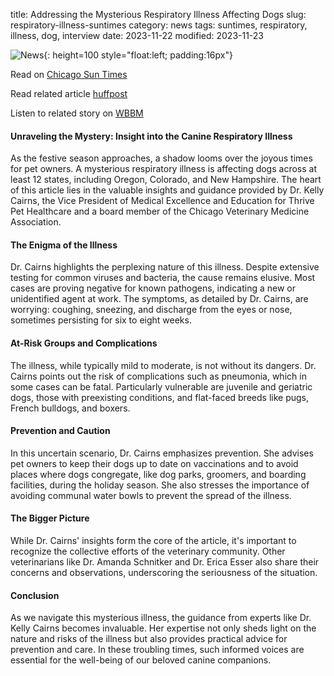 title: Addressing the Mysterious Respiratory Illness Affecting Dogs
slug: respiratory-illness-suntimes
category: news
tags: suntimes, respiratory, illness, dog, interview
date: 2023-11-22
modified: 2023-11-23

![News]({static}/images/news.gif){: height=100 style="float:left; padding:16px"}

Read on [Chicago Sun Times](https://www.pressreader.com/usa/chicago-sun-times/20231122/281517935862972)

Read related article [huffpost](/respiratory-illness-huffpost.html)

Listen to related story on [WBBM](/respiratory-illness-wbbm.html)

#### Unraveling the Mystery: Insight into the Canine Respiratory Illness

As the festive season approaches, a shadow looms over the joyous times for pet owners. A mysterious respiratory illness is affecting dogs across at least 12 states, including Oregon, Colorado, and New Hampshire. The heart of this article lies in the valuable insights and guidance provided by Dr. Kelly Cairns, the Vice President of Medical Excellence and Education for Thrive Pet Healthcare and a board member of the Chicago Veterinary Medicine Association.

#### The Enigma of the Illness

Dr. Cairns highlights the perplexing nature of this illness. Despite extensive testing for common viruses and bacteria, the cause remains elusive. Most cases are proving negative for known pathogens, indicating a new or unidentified agent at work. The symptoms, as detailed by Dr. Cairns, are worrying: coughing, sneezing, and discharge from the eyes or nose, sometimes persisting for six to eight weeks.

#### At-Risk Groups and Complications

The illness, while typically mild to moderate, is not without its dangers. Dr. Cairns points out the risk of complications such as pneumonia, which in some cases can be fatal. Particularly vulnerable are juvenile and geriatric dogs, those with preexisting conditions, and flat-faced breeds like pugs, French bulldogs, and boxers. 

#### Prevention and Caution

In this uncertain scenario, Dr. Cairns emphasizes prevention. She advises pet owners to keep their dogs up to date on vaccinations and to avoid places where dogs congregate, like dog parks, groomers, and boarding facilities, during the holiday season. She also stresses the importance of avoiding communal water bowls to prevent the spread of the illness.

#### The Bigger Picture

While Dr. Cairns' insights form the core of the article, it's important to recognize the collective efforts of the veterinary community. Other veterinarians like Dr. Amanda Schnitker and Dr. Erica Esser also share their concerns and observations, underscoring the seriousness of the situation.

#### Conclusion

As we navigate this mysterious illness, the guidance from experts like Dr. Kelly Cairns becomes invaluable. Her expertise not only sheds light on the nature and risks of the illness but also provides practical advice for prevention and care. In these troubling times, such informed voices are essential for the well-being of our beloved canine companions.
